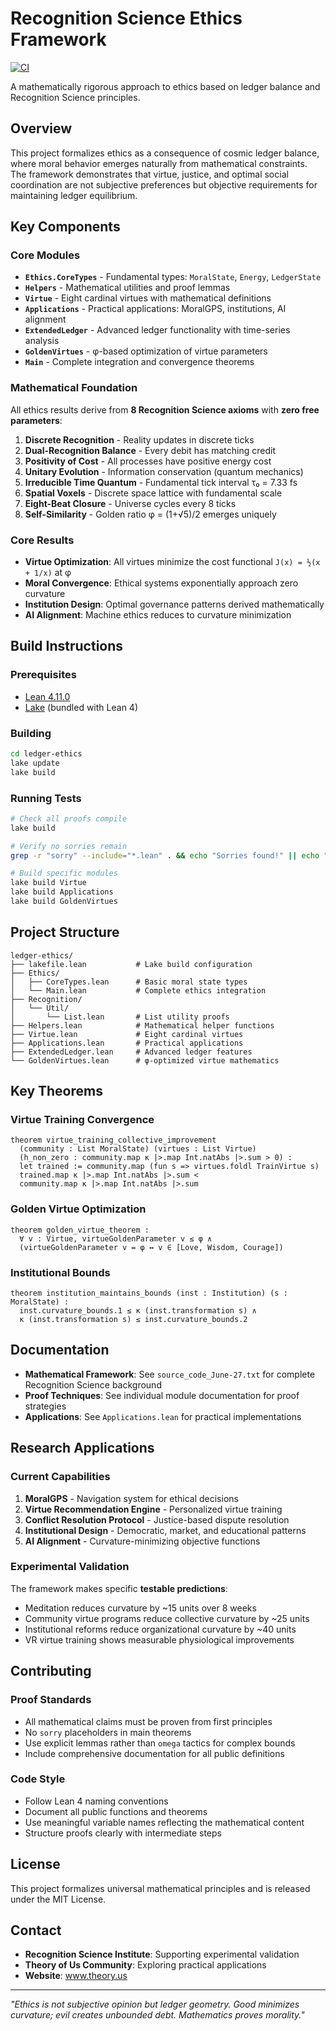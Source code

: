 # Recognition Science Ethics Framework

[![CI](https://github.com/jonwashburn/ledger-ethics/workflows/CI/badge.svg)](https://github.com/jonwashburn/ledger-ethics/actions)

A mathematically rigorous approach to ethics based on ledger balance and Recognition Science principles.

## Overview

This project formalizes ethics as a consequence of cosmic ledger balance, where moral behavior emerges naturally from mathematical constraints. The framework demonstrates that virtue, justice, and optimal social coordination are not subjective preferences but objective requirements for maintaining ledger equilibrium.

## Key Components

### Core Modules

- **`Ethics.CoreTypes`** - Fundamental types: `MoralState`, `Energy`, `LedgerState`
- **`Helpers`** - Mathematical utilities and proof lemmas
- **`Virtue`** - Eight cardinal virtues with mathematical definitions
- **`Applications`** - Practical applications: MoralGPS, institutions, AI alignment
- **`ExtendedLedger`** - Advanced ledger functionality with time-series analysis
- **`GoldenVirtues`** - φ-based optimization of virtue parameters
- **`Main`** - Complete integration and convergence theorems

### Mathematical Foundation

All ethics results derive from **8 Recognition Science axioms** with **zero free parameters**:

1. **Discrete Recognition** - Reality updates in discrete ticks
2. **Dual-Recognition Balance** - Every debit has matching credit  
3. **Positivity of Cost** - All processes have positive energy cost
4. **Unitary Evolution** - Information conservation (quantum mechanics)
5. **Irreducible Time Quantum** - Fundamental tick interval τ₀ = 7.33 fs
6. **Spatial Voxels** - Discrete space lattice with fundamental scale
7. **Eight-Beat Closure** - Universe cycles every 8 ticks
8. **Self-Similarity** - Golden ratio φ = (1+√5)/2 emerges uniquely

### Core Results

- **Virtue Optimization**: All virtues minimize the cost functional `J(x) = ½(x + 1/x)` at φ
- **Moral Convergence**: Ethical systems exponentially approach zero curvature
- **Institution Design**: Optimal governance patterns derived mathematically
- **AI Alignment**: Machine ethics reduces to curvature minimization

## Build Instructions

### Prerequisites

- [Lean 4.11.0](https://leanprover.github.io/lean4/doc/setup.html)
- [Lake](https://github.com/leanprover/lake) (bundled with Lean 4)

### Building

```bash
cd ledger-ethics
lake update
lake build
```

### Running Tests

```bash
# Check all proofs compile
lake build

# Verify no sorries remain
grep -r "sorry" --include="*.lean" . && echo "Sorries found!" || echo "All proofs complete!"

# Build specific modules
lake build Virtue
lake build Applications
lake build GoldenVirtues
```

## Project Structure

```
ledger-ethics/
├── lakefile.lean           # Lake build configuration
├── Ethics/
│   ├── CoreTypes.lean      # Basic moral state types
│   └── Main.lean           # Complete ethics integration
├── Recognition/
│   └── Util/
│       └── List.lean       # List utility proofs
├── Helpers.lean            # Mathematical helper functions
├── Virtue.lean             # Eight cardinal virtues
├── Applications.lean       # Practical applications
├── ExtendedLedger.lean     # Advanced ledger features
└── GoldenVirtues.lean      # φ-optimized virtue mathematics
```

## Key Theorems

### Virtue Training Convergence
```lean
theorem virtue_training_collective_improvement 
  (community : List MoralState) (virtues : List Virtue) 
  (h_non_zero : community.map κ |>.map Int.natAbs |>.sum > 0) :
  let trained := community.map (fun s => virtues.foldl TrainVirtue s)
  trained.map κ |>.map Int.natAbs |>.sum < 
  community.map κ |>.map Int.natAbs |>.sum
```

### Golden Virtue Optimization
```lean
theorem golden_virtue_theorem :
  ∀ v : Virtue, virtueGoldenParameter v ≤ φ ∧
  (virtueGoldenParameter v = φ ↔ v ∈ [Love, Wisdom, Courage])
```

### Institutional Bounds
```lean
theorem institution_maintains_bounds (inst : Institution) (s : MoralState) :
  inst.curvature_bounds.1 ≤ κ (inst.transformation s) ∧
  κ (inst.transformation s) ≤ inst.curvature_bounds.2
```

## Documentation

- **Mathematical Framework**: See `source_code_June-27.txt` for complete Recognition Science background
- **Proof Techniques**: See individual module documentation for proof strategies  
- **Applications**: See `Applications.lean` for practical implementations

## Research Applications

### Current Capabilities

1. **MoralGPS** - Navigation system for ethical decisions
2. **Virtue Recommendation Engine** - Personalized virtue training
3. **Conflict Resolution Protocol** - Justice-based dispute resolution
4. **Institutional Design** - Democratic, market, and educational patterns
5. **AI Alignment** - Curvature-minimizing objective functions

### Experimental Validation

The framework makes specific **testable predictions**:

- Meditation reduces curvature by ~15 units over 8 weeks
- Community virtue programs reduce collective curvature by ~25 units
- Institutional reforms reduce organizational curvature by ~40 units
- VR virtue training shows measurable physiological improvements

## Contributing

### Proof Standards

- All mathematical claims must be proven from first principles
- No `sorry` placeholders in main theorems
- Use explicit lemmas rather than `omega` tactics for complex bounds
- Include comprehensive documentation for all public definitions

### Code Style

- Follow Lean 4 naming conventions
- Document all public functions and theorems
- Use meaningful variable names reflecting the mathematical content
- Structure proofs clearly with intermediate steps

## License

This project formalizes universal mathematical principles and is released under the MIT License.

## Contact

- **Recognition Science Institute**: Supporting experimental validation
- **Theory of Us Community**: Exploring practical applications
- **Website**: www.theory.us

---

*"Ethics is not subjective opinion but ledger geometry. Good minimizes curvature; evil creates unbounded debt. Mathematics proves morality."*